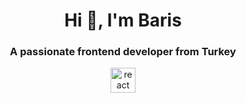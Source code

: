 <h1 align="center">Hi 👋, I'm Baris</h1>
<h3 align="center">A passionate frontend developer from Turkey</h3>

<p align="center">
<img src="https://upload.wikimedia.org/wikipedia/commons/thumb/a/a7/React-icon.svg/1024px-React-icon.svg.png" alt="react" width="40" height="40"/>
</p> 
